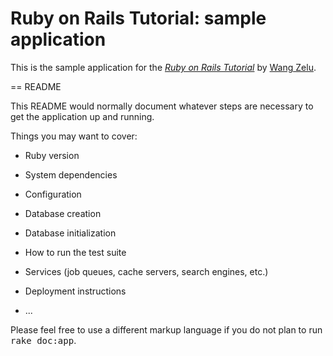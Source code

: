 # Ruby on Rails Tutorial: sample application
This is the sample application for
the [*Ruby on Rails Tutorial*](http://railstutorial.org/)
by [Wang Zelu](email:710693575@qq.com).

== README

This README would normally document whatever steps are necessary to get the
application up and running.

Things you may want to cover:

* Ruby version

* System dependencies

* Configuration

* Database creation

* Database initialization

* How to run the test suite

* Services (job queues, cache servers, search engines, etc.)

* Deployment instructions

* ...


Please feel free to use a different markup language if you do not plan to run
<tt>rake doc:app</tt>.
